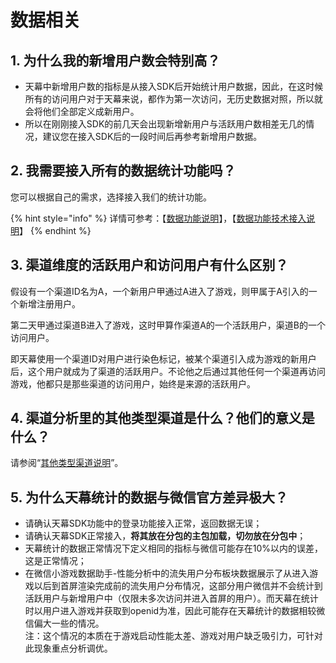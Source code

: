 # 数据相关

## 1. 为什么我的新增用户数会特别高？

* 天幕中新增用户数的指标是从接入SDK后开始统计用户数据，因此，在这时候所有的访问用户对于天幕来说，都作为第一次访问，无历史数据对照，所以就会将他们全部定义成新用户。
* 所以在刚刚接入SDK的前几天会出现新增新用户与活跃用户数相差无几的情况，建议您在接入SDK后的一段时间后再参考新增用户数据。

## 2. 我需要接入所有的数据统计功能吗？

您可以根据自己的需求，选择接入我们的统计功能。

{% hint style="info" %}
详情可参考：【[数据功能说明](https://doc.skysriver.com/game-data/main-features)】，【[数据功能技术接入说明](https://doc.skysriver.com/game-data/dev-guide)】
{% endhint %}

## 3. 渠道维度的活跃用户和访问用户有什么区别？

假设有一个渠道ID名为A，一个新用户甲通过A进入了游戏，则甲属于A引入的一个新增注册用户。

第二天甲通过渠道B进入了游戏，这时甲算作渠道A的一个活跃用户，渠道B的一个访问用户。

即天幕使用一个渠道ID对用户进行染色标记，被某个渠道引入成为游戏的新用户后，这个用户就成为了渠道的活跃用户。不论他之后通过其他任何一个渠道再访问游戏，他都只是那些渠道的访问用户，始终是来源的活跃用户。

## 4. 渠道分析里的其他类型渠道是什么？他们的意义是什么？

请参阅“[其他类型渠道说明](about-ad-master.md#4-hou-tai-zhong-qi-ta-zhe-ge-lei-xing-de-qu-dao-shi-shen-me)”。

## 5. **为什么天幕统计的数据与微信官方差异极大？**

* 请确认天幕SDK功能中的登录功能接入正常，返回数据无误；
* 请确认天幕SDK正常接入，**将其放在分包的主包加载，切勿放在分包中**；
* 天幕统计的数据正常情况下定义相同的指标与微信可能存在10%以内的误差，这是正常情况；
* 在微信小游戏数据助手-性能分析中的流失用户分布板块数据展示了从进入游戏以后到首屏渲染完成前的流失用户分布情况，这部分用户微信并不会统计到活跃用户与新增用户中（仅限未多次访问并进入首屏的用户）。而天幕在统计时以用户进入游戏并获取到openid为准，因此可能存在天幕统计的数据相较微信偏大一些的情况。\
  注：这个情况的本质在于游戏启动性能太差、游戏对用户缺乏吸引力，可针对此现象重点分析调优。
